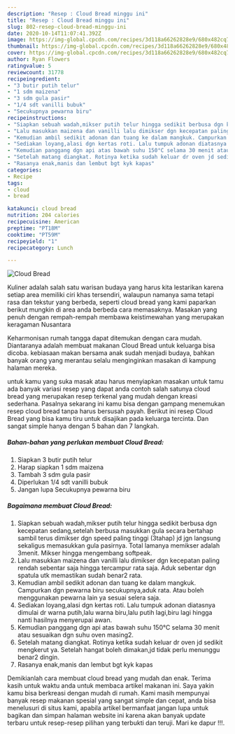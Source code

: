 ```yaml
---
description: "Resep : Cloud Bread minggu ini"
title: "Resep : Cloud Bread minggu ini"
slug: 802-resep-cloud-bread-minggu-ini
date: 2020-10-14T11:07:41.392Z
image: https://img-global.cpcdn.com/recipes/3d118a66262828e9/680x482cq70/cloud-bread-foto-resep-utama.jpg
thumbnail: https://img-global.cpcdn.com/recipes/3d118a66262828e9/680x482cq70/cloud-bread-foto-resep-utama.jpg
cover: https://img-global.cpcdn.com/recipes/3d118a66262828e9/680x482cq70/cloud-bread-foto-resep-utama.jpg
author: Ryan Flowers
ratingvalue: 5
reviewcount: 31778
recipeingredient:
- "3 butir putih telur"
- "1 sdm maizena"
- "3 sdm gula pasir"
- "1/4 sdt vanilli bubuk"
- "Secukupnya pewarna biru"
recipeinstructions:
- "Siapkan sebuah wadah,mikser putih telur hingga sedikit berbusa dgn kecepatan sedang,setelah berbusa masukkan gula secara bertahap sambil terus dimikser dgn speed paling tinggi (3tahap) jd jgn langsung sekaligus memasukkan gula pasirnya. Total lamanya memikser adalah 3menit. Mikser hingga mengembang softpeak."
- "Lalu masukkan maizena dan vanilli lalu dimikser dgn kecepatan paling rendah sebentar saja hingga tercampur rata saja. Aduk sebentar dgn spatula utk memastikan sudah benar2 rata."
- "Kemudian ambil sedikit adonan dan tuang ke dalam mangkuk. Campurkan dgn pewarna biru secukupnya,aduk rata. Atau boleh menggunakan pewarna lain ya sesuai selera saja."
- "Sediakan loyang,alasi dgn kertas roti. Lalu tumpuk adonan diatasnya dimulai dr warna putih,lalu warna biru,lalu putih lagi,biru lagi hingga nanti hasilnya menyerupai awan."
- "Kemudian panggang dgn api atas bawah suhu 150°C selama 30 menit atau sesuaikan dgn suhu oven masing2."
- "Setelah matang diangkat. Rotinya ketika sudah keluar dr oven jd sedikit mengkerut ya. Setelah hangat boleh dimakan,jd tidak perlu menunggu benar2 dingin."
- "Rasanya enak,manis dan lembut bgt kyk kapas"
categories:
- Recipe
tags:
- cloud
- bread

katakunci: cloud bread 
nutrition: 204 calories
recipecuisine: American
preptime: "PT18M"
cooktime: "PT59M"
recipeyield: "1"
recipecategory: Lunch

---
```



![Cloud Bread](https://img-global.cpcdn.com/recipes/3d118a66262828e9/680x482cq70/cloud-bread-foto-resep-utama.jpg)

Kuliner adalah salah satu warisan budaya yang harus kita lestarikan karena setiap area memiliki ciri khas tersendiri, walaupun namanya sama tetapi rasa dan tekstur yang berbeda, seperti cloud bread yang kami paparkan berikut mungkin di area anda berbeda cara memasaknya. Masakan yang penuh dengan rempah-rempah membawa keistimewahan yang merupakan keragaman Nusantara

Keharmonisan rumah tangga dapat ditemukan dengan cara mudah. Diantaranya adalah membuat makanan Cloud Bread untuk keluarga bisa dicoba. kebiasaan makan bersama anak sudah menjadi budaya, bahkan banyak orang yang merantau selalu menginginkan masakan di kampung halaman mereka.



untuk kamu yang suka masak atau harus menyiapkan masakan untuk tamu ada banyak variasi resep yang dapat anda contoh salah satunya cloud bread yang merupakan resep terkenal yang mudah dengan kreasi sederhana. Pasalnya sekarang ini kamu bisa dengan gampang menemukan resep cloud bread tanpa harus bersusah payah.
Berikut ini resep Cloud Bread yang bisa kamu tiru untuk disajikan pada keluarga tercinta. Dan sangat simple hanya dengan 5 bahan dan 7 langkah.


<!--inarticleads1-->

##### Bahan-bahan yang perlukan membuat Cloud Bread:

1. Siapkan 3 butir putih telur
1. Harap siapkan 1 sdm maizena
1. Tambah 3 sdm gula pasir
1. Diperlukan 1/4 sdt vanilli bubuk
1. Jangan lupa Secukupnya pewarna biru




<!--inarticleads2-->

##### Bagaimana membuat  Cloud Bread:

1. Siapkan sebuah wadah,mikser putih telur hingga sedikit berbusa dgn kecepatan sedang,setelah berbusa masukkan gula secara bertahap sambil terus dimikser dgn speed paling tinggi (3tahap) jd jgn langsung sekaligus memasukkan gula pasirnya. Total lamanya memikser adalah 3menit. Mikser hingga mengembang softpeak.
1. Lalu masukkan maizena dan vanilli lalu dimikser dgn kecepatan paling rendah sebentar saja hingga tercampur rata saja. Aduk sebentar dgn spatula utk memastikan sudah benar2 rata.
1. Kemudian ambil sedikit adonan dan tuang ke dalam mangkuk. Campurkan dgn pewarna biru secukupnya,aduk rata. Atau boleh menggunakan pewarna lain ya sesuai selera saja.
1. Sediakan loyang,alasi dgn kertas roti. Lalu tumpuk adonan diatasnya dimulai dr warna putih,lalu warna biru,lalu putih lagi,biru lagi hingga nanti hasilnya menyerupai awan.
1. Kemudian panggang dgn api atas bawah suhu 150°C selama 30 menit atau sesuaikan dgn suhu oven masing2.
1. Setelah matang diangkat. Rotinya ketika sudah keluar dr oven jd sedikit mengkerut ya. Setelah hangat boleh dimakan,jd tidak perlu menunggu benar2 dingin.
1. Rasanya enak,manis dan lembut bgt kyk kapas




Demikianlah cara membuat cloud bread yang mudah dan enak. Terima kasih untuk waktu anda untuk membaca artikel makanan ini. Saya yakin kamu bisa berkreasi dengan mudah di rumah. Kami masih mempunyai banyak resep makanan spesial yang sangat simple dan cepat, anda bisa menelusuri di situs kami, apabila artikel bermanfaat jangan lupa untuk bagikan dan simpan halaman website ini karena akan banyak update terbaru untuk resep-resep pilihan yang terbukti dan teruji. Mari ke dapur !!!. 
